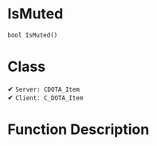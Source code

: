# IsMuted
```
bool IsMuted()
```
# Class
✔ `Server: CDOTA_Item`  
✔ `Client: C_DOTA_Item`  

# Function Description

